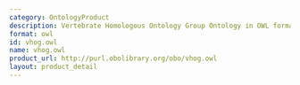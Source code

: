 ```yaml
---
category: OntologyProduct
description: Vertebrate Homologous Ontology Group Ontology in OWL format
format: owl
id: vhog.owl
name: vhog.owl
product_url: http://purl.obolibrary.org/obo/vhog.owl
layout: product_detail
---
```

